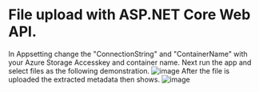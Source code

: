 # File upload with ASP.NET Core Web API.

In Appsetting change the "ConnectionString" and "ContainerName" with your Azure Storage Accesskey and container name. Next run the app and select files as the following demonstration.
![image](https://user-images.githubusercontent.com/82924798/160888306-63ec8af3-efa0-4413-964b-28b1d70328f9.png)
After the file is uploaded the extracted metadata then shows.
![image](https://user-images.githubusercontent.com/82924798/161189875-bdfb8dbd-1144-494b-a86e-13bbf6adf776.png)

